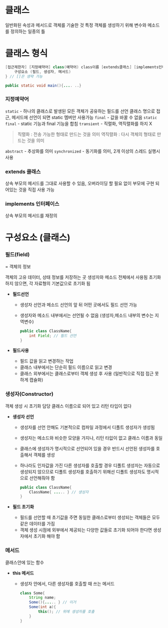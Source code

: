 # 클래스

일반화된 속성과 메서드로 객체를 기술한 것
특정 객체를 생성하기 위해 변수와 메소드를 정의하는 일종의 틀



# 클래스 형식

```java
[접근제한자] [지정예약어] class(예약어) class이름 [extends클래스] [implements인터페이스] { 
    구성요소 (필드, 생성자, 메서드)
} // []은 생략 가능
```

```java
public static void main(){.... ..}
```

### 지정예약어

`static`  - 하나의 클래스로 발생된 모든 객체가 공유하는 필드를 선언
				  클래스 명으로 접근, 메서드에 선언이 되면 static 멤버만 사용가능
`final`  - 값을 바꿀 수 없음
`static final`  - static 기능과 final 기능을 합침
`transient`  - 직렬화, 역직렬화를 하지 X

> 직렬화 : 전송 가능한 형태로 만드는 것을 의미
> 역직렬화 : 다시 객체의 형태로 만드는 것을 의미

`abstract`  - 추상화를 의미
`synchronized`  - 동기화를 의미, 2개 이상의 스레드 실행시 사용

### extends 클래스

상속
부모의 메서드를 그대로 사용할 수 있음, 오버라이딩 할 필요 없이 부모에 구현 되어있는 것을 직접 사용 가능

### implements 인터페이스

상속
부모의 메서드를 재정의



# 구성요소 (클래스)

### 필드(field)

= 객체의 정보

객체의 고유 데이터, 상태 정보를 저장하는 곳
생성자와 메소드 전체에서 사용됨
초기화 하지 않으면, 각 자료형의 기본값으로 초기화 됨

- **필드선언**

  - 생성자 선언과 메소드 선언의 앞 뒤 어떤 곳에서도 필드 선언 가능

  - 생성자와 메소드 내부에서는 선언될 수 없음 (생성자,메소드 내부의 변수는 지역변수)

    ```java
    public class ClassName{
        int Field; // 필드 선언
    }
    ```

- **필드사용**

  - 필드 값을 읽고 변경하는 작업
  - 클래스 내부에서는 단순히 필드 이름으로 읽고 변경
  - 클래스 외부에서는 클래스로부터 객체 생성 후 사용 (일반적으로 직접 접근 못하게 캡슐화)

### 생성자(Constructor)

객체 생성 시 초기화 담당
클래스 이름으로 되어 있고 리턴 타입이 없다

- **생성자 선언**

  - 생성자를 선언 안해도 기본적으로 컴파일 과정에서 디폴트 생성자가 생성됨

  - 생성자는 메소드와 비슷한 모양을 가지나, 리턴 타잆이 없고 클래스 이름과 동일

  - 클래스에 생성자가 명시적으로 선언되어 있을 경우 반드시 선언된 생성자를 호출해서 객체를 생성

  - 하나라도 인자값을 가진 다른 생성자를 호출할 경우 디폴트 생성자는 자동으로 생성되지 않으므로 디폴트 생성자를 호출하기 위해선 디폴트 생성자도 명시적으로 선언해줘야 함

    ```java
    public class ClassName{
        ClassName{ ..... } // 생성자
    }
    ```

    

- **필드 초기화**

  - 필드를 선언할 때 초기값을 주면 동일한 클래스로부터 생성되는 객체들은 모두 같은 데이터를 가짐
  - 객체 생성 시점에 외부에서 제공되는 다양한 값들로 초기화 되어야 한다면 생성자에서 초기화 해야 함

### 메서드

클래스안에 있는 함수

- **this 메서드**

  - 생성자 안에서, 다른 생성자를 호출할 때 쓰는 메서드

    ```java
    class Some{
        String name;
        Some(){..... } // 이거
        Some(int a){
            this(); // 위에 생성자를 호출
        }
    }
    ```

    